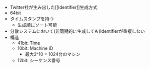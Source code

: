 - Twitter社が生み出した[[Identifier]]生成方式
- 64bit
- タイムスタンプを持つ
	- 生成順にソート可能
- 分散システムにおいて(非同期的に生成しても)Identifierが重複しない
- 構造
	- 41bit: Time
	- 10bit: Machine ID
		- 最大2^10 = 1024台のマシン
	- 12bit: シーケンス番号
